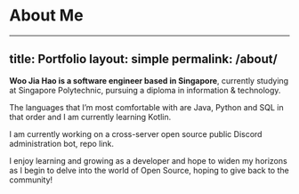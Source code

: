 # About Me
---
title: Portfolio
layout: simple
permalink: /about/
---

**Woo Jia Hao is a software engineer based in Singapore**, currently studying at Singapore Polytechnic, pursuing a 
diploma in information & technology.

The languages that I’m most comfortable with are Java, Python and SQL in that order and I am currently learning Kotlin.

I am currently working on a cross-server open source public Discord administration bot, repo link.

I enjoy learning and growing as a developer and hope to widen my horizons as I begin to delve into the world of Open 
Source, hoping to give back to the community!